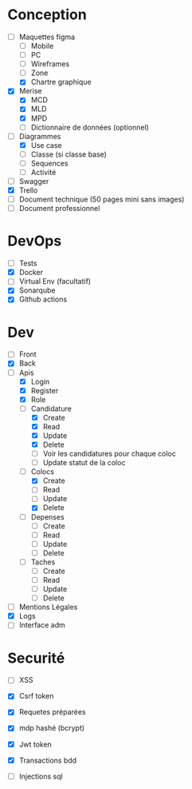 # Conception

- [ ] Maquettes figma
  - [ ] Mobile
  - [ ] PC
  - [ ] Wireframes
  - [ ] Zone
  - [x] Chartre graphique
- [x] Merise
  - [x] MCD
  - [x] MLD
  - [x] MPD
  - [ ] Dictionnaire de données (optionnel)
- [ ] Diagrammes
  - [x] Use case
  - [ ] Classe (si classe base)
  - [ ] Sequences
  - [ ] Activité
- [ ] Swagger
- [x] Trello
- [ ] Document technique (50 pages mini sans images)
- [ ] Document professionnel 

# DevOps

- [ ] Tests
- [x] Docker
- [ ] Virtual Env (facultatif)
- [x] Sonarqube
- [x] Github actions

# Dev

- [ ] Front
- [x] Back
- [ ] Apis
  - [x] Login
  - [x] Register
  - [x] Role
  - [ ] Candidature
    - [x] Create
    - [x] Read
    - [x] Update
    - [x] Delete
    - [ ] Voir les candidatures pour chaque coloc
    - [ ] Update statut de la coloc
  - [ ] Colocs
    - [x] Create
    - [ ] Read
    - [ ] Update
    - [x] Delete
  - [ ] Depenses
    - [ ] Create 
    - [ ] Read
    - [ ] Update 
    - [ ] Delete
  - [ ] Taches 
    - [ ] Create
    - [ ] Read
    - [ ] Update
    - [ ] Delete
- [ ] Mentions Légales
- [x] Logs
- [ ] Interface adm

# Securité

- [ ] XSS
- [x] Csrf token
- [x] Requetes préparées
- [x] mdp hashé (bcrypt)
- [x] Jwt token
- [x] Transactions bdd
- [ ] Injections sql
 
